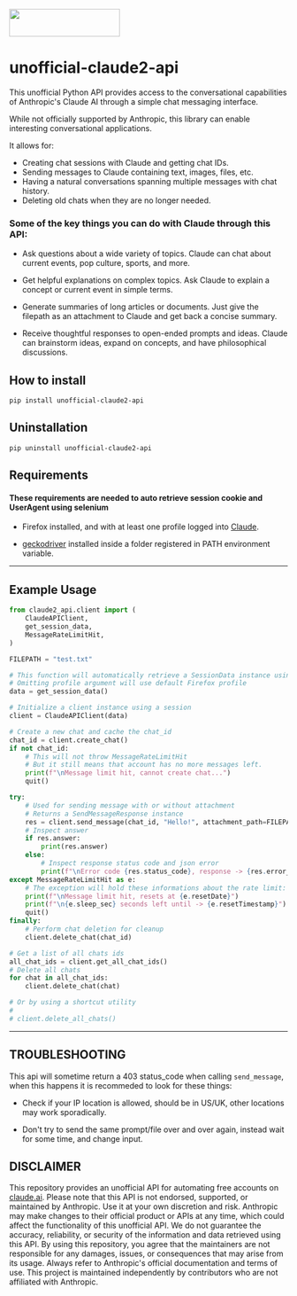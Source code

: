 <a href="https://www.buymeacoffee.com/st1vms"><img src="https://img.buymeacoffee.com/button-api/?text=1 Pizza Margherita&emoji=🍕&slug=st1vms&button_colour=0fa913&font_colour=ffffff&font_family=Bree&outline_colour=ffffff&coffee_colour=FFDD00" width="200" height="50" style="max-width:100%;"/></a>

# unofficial-claude2-api

This unofficial Python API provides access to the conversational capabilities of Anthropic's Claude AI through a simple chat messaging interface.

While not officially supported by Anthropic, this library can enable interesting conversational applications.

It allows for:
- Creating chat sessions with Claude and getting chat IDs.
- Sending messages to Claude containing text, images, files, etc.
- Having a natural conversations spanning multiple messages with chat history.
- Deleting old chats when they are no longer needed.

### Some of the key things you can do with Claude through this API:

- Ask questions about a wide variety of topics. Claude can chat about current events, pop culture, sports,
and more.

- Get helpful explanations on complex topics. Ask Claude to explain a concept or current event in simple terms.

- Generate summaries of long articles or documents. Just give the filepath as an attachment to Claude and get back a concise summary.

- Receive thoughtful responses to open-ended prompts and ideas. Claude can brainstorm ideas, expand on concepts, and have philosophical discussions.


## How to install

```
pip install unofficial-claude2-api
```

## Uninstallation
```
pip uninstall unofficial-claude2-api
```

## Requirements
#### These requirements are needed to auto retrieve session cookie and UserAgent using selenium
 - Firefox installed, and with at least one profile logged into [Claude](https://claude.ai/chats).

 - [geckodriver](https://github.com/mozilla/geckodriver/releases) installed inside a folder registered in PATH environment variable.

_______

## Example Usage

```python
from claude2_api.client import (
    ClaudeAPIClient,
    get_session_data,
    MessageRateLimitHit,
)

FILEPATH = "test.txt"

# This function will automatically retrieve a SessionData instance using selenium
# Omitting profile argument will use default Firefox profile
data = get_session_data()

# Initialize a client instance using a session
client = ClaudeAPIClient(data)

# Create a new chat and cache the chat_id
chat_id = client.create_chat()
if not chat_id:
    # This will not throw MessageRateLimitHit
    # But it still means that account has no more messages left.
    print(f"\nMessage limit hit, cannot create chat...")
    quit()

try:
    # Used for sending message with or without attachment
    # Returns a SendMessageResponse instance
    res = client.send_message(chat_id, "Hello!", attachment_path=FILEPATH, timeout=240)
    # Inspect answer
    if res.answer:
        print(res.answer)
    else:
        # Inspect response status code and json error
        print(f"\nError code {res.status_code}, response -> {res.error_response}")
except MessageRateLimitHit as e:
    # The exception will hold these informations about the rate limit:
    print(f"\nMessage limit hit, resets at {e.resetDate}")
    print(f"\n{e.sleep_sec} seconds left until -> {e.resetTimestamp}")
    quit()
finally:
    # Perform chat deletion for cleanup
    client.delete_chat(chat_id)

# Get a list of all chats ids
all_chat_ids = client.get_all_chat_ids()
# Delete all chats
for chat in all_chat_ids:
    client.delete_chat(chat)

# Or by using a shortcut utility
#
# client.delete_all_chats()
```

______

## TROUBLESHOOTING

This api will sometime return a 403 status_code when calling `send_message`, when this happens it is recommeded to look for these things:
- Check if your IP location is allowed, should be in US/UK, other locations may work sporadically.

- Don't try to send the same prompt/file over and over again, instead wait for some time, and change input.


## DISCLAIMER

This repository provides an unofficial API for automating free accounts on [claude.ai](https://claude.ai/chats).
Please note that this API is not endorsed, supported, or maintained by Anthropic. Use it at your own discretion and risk. Anthropic may make changes to their official product or APIs at any time, which could affect the functionality of this unofficial API. We do not guarantee the accuracy, reliability, or security of the information and data retrieved using this API. By using this repository, you agree that the maintainers are not responsible for any damages, issues, or consequences that may arise from its usage. Always refer to Anthropic's official documentation and terms of use. This project is maintained independently by contributors who are not affiliated with Anthropic.
